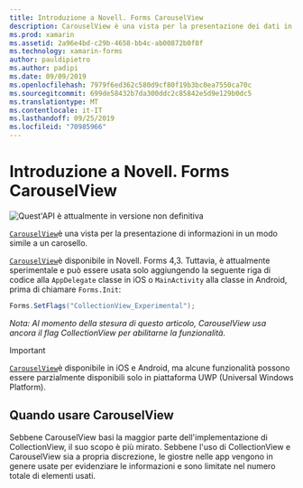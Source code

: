 ```yaml
---
title: Introduzione a Novell. Forms CarouselView
description: CarouselView è una vista per la presentazione dei dati in un layout simile a carosello.
ms.prod: xamarin
ms.assetid: 2a96e4bd-c29b-4658-bb4c-ab00872b0f8f
ms.technology: xamarin-forms
author: pauldipietro
ms.author: padipi
ms.date: 09/09/2019
ms.openlocfilehash: 7979f6ed362c580d9cf80f19b3bc0ea7550ca70c
ms.sourcegitcommit: 699de58432b7da300ddc2c85842e5d9e129b0dc5
ms.translationtype: MT
ms.contentlocale: it-IT
ms.lasthandoff: 09/25/2019
ms.locfileid: "70985966"
---
```

# <a name="xamarinforms-carouselview-introduction"></a>Introduzione a Novell. Forms CarouselView

![](~/media/shared/preview.png "Quest'API è attualmente in versione non definitiva")

[`CarouselView`](xref:Xamarin.Forms.CarouselView)è una vista per la presentazione di informazioni in un modo simile a un carosello.

[`CarouselView`](xref:Xamarin.Forms.CarouselView)è disponibile in Novell. Forms 4,3. Tuttavia, è attualmente sperimentale e può essere usata solo aggiungendo la seguente riga di codice alla `AppDelegate` classe in iOS o `MainActivity` alla classe in Android, prima di chiamare `Forms.Init`:

```csharp
Forms.SetFlags("CollectionView_Experimental");
```

_Nota: Al momento della stesura di questo articolo, CarouselView usa ancora il flag CollectionView per abilitarne la funzionalità._

> [!IMPORTANT]
> [`CarouselView`](xref:Xamarin.Forms.CarouselView)è disponibile in iOS e Android, ma alcune funzionalità possono essere parzialmente disponibili solo in piattaforma UWP (Universal Windows Platform).

## <a name="when-to-use-carouselview"></a>Quando usare CarouselView

Sebbene CarouselView basi la maggior parte dell'implementazione di CollectionView, il suo scopo è più mirato. Sebbene l'uso di CollectionView e CarouselView sia a propria discrezione, le giostre nelle app vengono in genere usate per evidenziare le informazioni e sono limitate nel numero totale di elementi usati.
